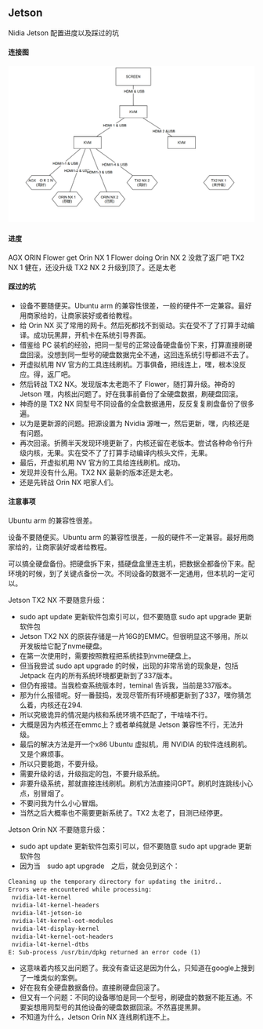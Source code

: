## Jetson

Nidia Jetson 配置进度以及踩过的坑

#### 连接图

![连接图](pic/jetson.png)

#### 进度

AGX ORIN Flower get
Orin NX 1 Flower doing
Orin NX 2 没救了返厂吧
TX2 NX 1 健在，还没升级
TX2 NX 2 升级到顶了。还是太老

#### 踩过的坑

- 设备不要随便买。Ubuntu arm 的兼容性很差，一般的硬件不一定兼容。最好用商家给的，让商家装好或者给教程。
- 给 Orin NX 买了常用的网卡。然后死都找不到驱动。实在受不了了打算手动编译。成功玩黑屏，开机卡在系统引导界面。
- 借鉴给 PC 装机的经验，把同一型号的正常设备硬盘备份下来，打算直接刷硬盘回滚。没想到同一型号的硬盘数据完全不通，这回连系统引导都进不去了。
- 开虚拟机用 NV 官方的工具连线刷机。万事俱备，把线连上，嘿，根本没反应。得，返厂吧。
- 然后转战 TX2 NX。发现版本太老跑不了 Flower，随打算升级。神奇的 Jetson 嘿，内核出问题了。好在我事前备份了全硬盘数据，刷硬盘回滚。
- 神奇的是 TX2 NX 同型号不同设备的全盘数据通用，反反复复刷盘备份了很多遍。
- 以为是更新源的问题。把源设置为 Nvidia 源唯一，然后更新，嘿，内核还是有问题。
- 再次回滚。折腾半天发现环境更新了，内核还留在老版本。尝试各种命令行升级内核，无果。实在受不了了打算手动编译内核头文件，无果。
- 最后，开虚拟机用 NV 官方的工具给连线刷机。成功。
- 发现并没有什么用。TX2 NX 最新的版本还是太老。
- 还是先转战 Orin NX 吧家人们。

#### 注意事项

Ubuntu arm 的兼容性很差。

设备不要随便买。Ubuntu arm 的兼容性很差，一般的硬件不一定兼容。最好用商家给的，让商家装好或者给教程。

可以搞全硬盘备份。把硬盘拆下来，插硬盘盒里连主机，把数据全都备份下来。配环境的时候，到了关键点备份一次。不同设备的数据不一定通用，但本机的一定可以。

Jetson TX2 NX 不要随意升级：
- sudo apt update 更新软件包索引可以，但不要随意 sudo apt upgrade 更新软件包
- Jetson TX2 NX 的原装存储是一片16G的EMMC。但很明显这不够用。所以开发板给它配了nvme硬盘。
- 在第一次使用时，需要按照教程把系统挂到nvme硬盘上。
- 但当我尝试 sudo apt upgrade 的时候，出现的非常吊诡的现象是，包括 Jetpack 在内的所有系统环境都更新到了337版本。
- 但仍有报错。当我检查系统版本时，teminal 告诉我，当前是337版本。
- 那为什么报错呢。好一番鼓捣，发现尽管所有环境都更新到了337，嘿你猜怎么着，内核还在294.
- 所以究极诡异的情况是内核和系统环境不匹配了，干啥啥不行。
- 大概是因为内核还在emmc上？或者单纯就是 Jetson 兼容性不行，无法升级。
- 最后的解决方法是开一个x86 Ubuntu 虚拟机，用 NVIDIA 的软件连线刷机。又是个麻烦事。
- 所以只要能跑，不要升级。
- 需要升级的话，升级指定的包，不要升级系统。
- 非要升级系统，那就直接连线刷机。刷机方法直接问GPT。刷机时连跳线小心点，别冒烟了。
- 不要问我为什么小心冒烟。
- 当然之后大概率也不需要更新系统了。TX2 太老了，目测已经停更。

Jetson Orin NX 不要随意升级：
- sudo apt update 更新软件包索引可以，但不要随意 sudo apt upgrade 更新软件包
- 因为当　sudo apt upgrade　之后，就会见到这个：
```
Cleaning up the temporary directory for updating the initrd..
Errors were encountered while processing:
 nvidia-l4t-kernel
 nvidia-l4t-kernel-headers
 nvidia-l4t-jetson-io
 nvidia-l4t-kernel-oot-modules
 nvidia-l4t-display-kernel
 nvidia-l4t-kernel-oot-headers
 nvidia-l4t-kernel-dtbs
E: Sub-process /usr/bin/dpkg returned an error code (1)
```
- 这意味着内核又出问题了。我没有查证这是因为什么，只知道在google上搜到了一堆类似的案例。
- 好在我有全硬盘数据备份。直接刷硬盘回滚了。
- 但又有一个问题：不同的设备哪怕是同一个型号，刷硬盘的数据不能互通。不要妄想用同型号的其他设备的硬盘数据回滚。不然喜提黑屏。
- 不知道为什么，Jetson Orin NX 连线刷机连不上。
